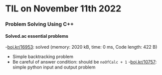 # **TIL on November 11th 2022**
### Problem Solving Using C++
#### Solved.ac essential problems
-[boj.kr/16953](../../../Problem%20Solving/boj/16953-11-11-2022.cpp): solved (memory: 2020 kB, time: 0 ms, Code length: 422 B)
  * Simple backtracking problem
  * Be careful of answer condition: should be `noOfCalc + 1`
-[boj.kr/10757](../../../Problem%20Solving/boj/10757-11-11-2022.py): simple python input and output problem